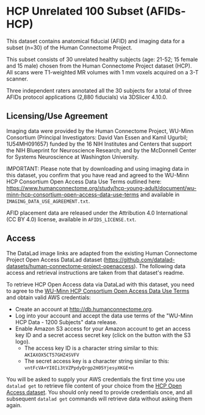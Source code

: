 # HCP Unrelated 100 Subset (AFIDs-HCP)

This dataset contains anatomical fiducial (AFID) and imaging data for a subset (n=30) of the Human Connectome Project. 

This subset consists of 30 unrelated healthy subjects (age: 21-52; 15 female and 15 male) chosen from the Human Connectome Project dataset (HCP). All scans were T1-weighted MR volumes with 1 mm voxels acquired on a 3-T scanner. 

Three independent raters annotated all the 30 subjects for a total of three AFIDs protocol applications (2,880 fiducials) via 3DSlicer 4.10.0.

## Licensing/Use Agreement

Imaging data were provided by the Human Connectome Project, WU-Minn Consortium (Principal Investigators: David Van Essen and Kamil Ugurbil; 1U54MH091657) funded by the 16 NIH Institutes and Centers that support the NIH Blueprint for Neuroscience Research; and by the McDonnell Center for Systems Neuroscience at Washington University.

IMPORTANT: Please note that by downloading and using imaging data in this dataset, you confirm that you have read and agreed to the WU-Minn HCP Consortium Open Access Data Use Terms outlined here: https://www.humanconnectome.org/study/hcp-young-adult/document/wu-minn-hcp-consortium-open-access-data-use-terms and available in `IMAGING_DATA_USE_AGREEMENT.txt`.

AFID placement data are released under the Attribution 4.0 International (CC BY 4.0) license, available in `AFIDS_LICENSE.txt`.

## Access

The DataLad image links are adapted from the existing Human Connectome Project Open Access DataLad dataset (https://github.com/datalad-datasets/human-connectome-project-openaccess). The following data access and retrieval instructions are taken from that dataset's readme.

To retrieve HCP Open Access data via DataLad with this dataset, you need to agree
to the [WU-Minn HCP Consortium Open Access Data Use Terms](./DATA_USE_AGREEMENT.md)
and obtain valid AWS credentials:

- Create an account at http://db.humanconnectome.org.
- Log into your account and accept the data use terms of the "WU-Minn HCP Data -
  1200 Subjects" data release.
- Enable Amazon S3 access for your Amazon account to get an access key ID
  and a secret access secret key (click on the button with the S3 logo).
  - The access key ID is a character string similar to this: ``AKIAXOX5CT57GHZ4SVFV``
  - The secret access key is a character string similar to this: ``vntFcVA+YI0Ii3tVZPpdyQrgp2H05YjesyXKGE+n``

You will be asked to supply your AWS credentials the first time you use `datalad get`
to retrieve file content of your choice from
the [HCP Open Access dataset](https://registry.opendata.aws/hcp-openaccess/). You
should only need to provide credentials once, and all subsequent `datalad get` commands
will retrieve data without asking them again.
